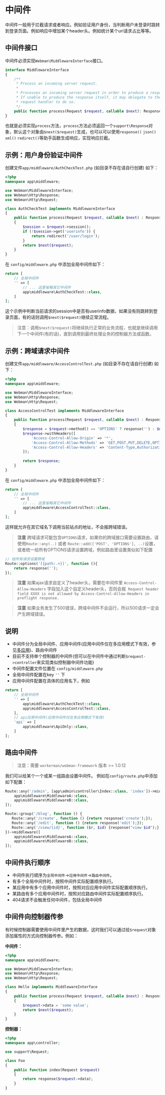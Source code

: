 # 中间件
中间件一般用于拦截请求或者响应。例如验证用户身份，当判断用户未登录时跳转到登录页面。例如响应中增加某个header头。例如统计某个uri请求占比等等。

## 中间件接口
中间件必须实现`Webman\MiddlewareInterface`接口。
```php
interface MiddlewareInterface
{
    /**
     * Process an incoming server request.
     *
     * Processes an incoming server request in order to produce a response.
     * If unable to produce the response itself, it may delegate to the provided
     * request handler to do so.
     */
    public function process(Request $request, callable $next): Response;
}
```
也就是必须实现`process`方法，`process`方法必须返回一个`support\Response`对象，默认这个对象由`$next($request)`生成，也可以可以使用`response()` `json()` `xml()` `redirect()`等助手函数生成响应，实现响应拦截。

 
## 示例：用户身份验证中间件
创建文件`app/middleware/AuthCheckTest.php` (如目录不存在请自行创建) 如下：
```php
<?php
namespace app\middleware;

use Webman\MiddlewareInterface;
use Webman\Http\Response;
use Webman\Http\Request;

class AuthCheckTest implements MiddlewareInterface
{
    public function process(Request $request, callable $next) : Response
    {
        $session = $request->session();
        if (!$session->get('userinfo')) {
            return redirect('/user/login');
        }
        return $next($request);
    }
}
```

在 `config/middleware.php` 中添加全局中间件如下：
```php
return [
    // 全局中间件
    '' => [
        // ... 这里省略其它中间件
        app\middleware\AuthCheckTest::class,
    ]
];
```

这个示例中判断当前请求的session中是否有userinfo数据，如果没有则跳转到登录页面，有的话则调用`$next($request)`继续正常流程。

> 注意：调用`$next($request)`将继续执行正常的业务流程，也就是继续调用下一个中间件(有的话)，直到调用到最终处理业务的控制器方法或函数。

## 示例：跨域请求中间件
创建文件`app/middleware/AccessControlTest.php` (如目录不存在请自行创建) 如下：
```php
<?php
namespace app\middleware;

use Webman\MiddlewareInterface;
use Webman\Http\Response;
use Webman\Http\Request;

class AccessControlTest implements MiddlewareInterface
{
    public function process(Request $request, callable $next) : Response
    {
        $response = $request->method() == 'OPTIONS' ? response('') : $next($request);
        $response->withHeaders([
            'Access-Control-Allow-Origin' => '*',
            'Access-Control-Allow-Methods' => 'GET,POST,PUT,DELETE,OPTIONS',
            'Access-Control-Allow-Headers' => 'Content-Type,Authorization,X-Requested-With,Accept,Origin'
        ]);
        
        return $response;
    }
}
```

在 `config/middleware.php` 中添加全局中间件如下：
```php
return [
    // 全局中间件
    '' => [
        // ... 这里省略其它中间件
        app\middleware\AccessControlTest::class,
    ]
];
```

这样就允许在其它域名下调用当前站点的地址，不会报跨域错误。

> **注意**
> 跨域请求可能包含`OPTIONS`请求，如果你的跨域接口需要设置路由，请使用`Route::any(..)` 或者 `Route::add(['POST', 'OPTIONS'], ..)`设置，或者统一给所有OPTIONS请求设置跨域，例如路由里设置类似如下配置

```php
// 给所有请求设置跨域
Route::options('[{path:.+}]', function (){
    return response('');
});
```

> **注意**
> 如果ajax请求自定义了header头，需要在中间件里 `Access-Control-Allow-Headers` 字段加入这个自定义header头，否则会报` Request header field XXXX is not allowed by Access-Control-Allow-Headers in preflight response.`

> **注意**
> 如果业务发生了500错误，跨域中间件不会运行，所以500请求一定会产生跨域错误。

## 说明
  
 - 中间件分为全局中间件、应用中间件(应用中间件仅在多应用模式下有效，参见[多应用](multiapp.md))、路由中间件
 - 目前不支持单个控制器的中间件(但可以在中间件中通过判断`$request->controller`来实现类似控制器中间件功能)
 - 中间件配置文件位置在 `config/middleware.php`
 - 全局中间件配置在key `''` 下
 - 应用中间件配置在具体的应用名下，例如

```php
return [
    // 全局中间件
    '' => [
        app\middleware\AuthCheckTest::class,
        app\middleware\AccessControlTest::class,
    ],
    // api应用中间件(应用中间件仅在多应用模式下有效)
    'api' => [
        app\middleware\ApiOnly::class,
    ]
];
```

## 路由中间件
> 注意：需要 `workerman/webman-framework` 版本 >= 1.0.12

我们可以给某个一个或某一组路由设置中间件。
例如在`config/route.php`中添加如下配置：
```php
Route::any('/admin', [app\admin\controller\Index::class, 'index'])->middleware([
    app\middleware\MiddlewareA::class,
    app\middleware\MiddlewareB::class,
]);

Route::group('/blog', function () {
   Route::any('/create', function () {return response('create');});
   Route::any('/edit', function () {return response('edit');});
   Route::any('/view/{id}', function ($r, $id) {response("view $id");});
})->middleware([
    app\middleware\MiddlewareA::class,
    app\middleware\MiddlewareB::class,
]);
```

## 中间件执行顺序
 - 中间件执行顺序为`全局中间件`->`应用中间件`->`路由中间件`。
 - 有多个全局中间件时，按照中间件实际配置顺序执行。
 - 某应用中有多个应用中间件时，按照对应应用中间件实际配置顺序执行。
 - 某路由有多个应用中间件时，按照对应路由中间件实际配置顺序执行。
 - 404请求不会触发任何中间件，包括全局中间件
 
## 中间件向控制器传参

有时候控制器需要使用中间件里产生的数据，这时我们可以通过给`$request`对象添加属性的方式向控制器传参。例如：

**中间件：**
```php
<?php
namespace app\middleware;

use Webman\MiddlewareInterface;
use Webman\Http\Response;
use Webman\Http\Request;

class Hello implements MiddlewareInterface
{
    public function process(Request $request, callable $next) : Response
    {
        $request->data = 'some value';
        return $next($request);
    }
}
```

**控制器：**
```php
<?php
namespace app\controller;

use support\Request;

class Foo
{
    public function index(Request $request)
    {
        return response($request->data);
    }
}
```

